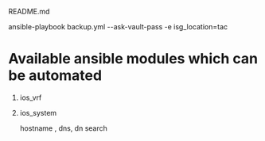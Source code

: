 README.md

ansible-playbook backup.yml --ask-vault-pass -e isg_location=tac





# Available ansible modules which can be automated 

1. ios_vrf


2. ios_system



	hostname , dns, dn search 


